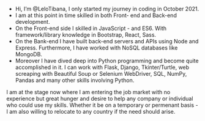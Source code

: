 - Hi, I’m @LeloTibana, I only started my journey in coding in October 2021.
- I am at this point in time skilled in both Front- end and Back-end development. 
- On the Front-end side I skilled in JavaScript - and ES6. With framework/library knowledge in Bootstrap, React, Sass.
- On the Bank-end I have built back-end servers and APIs using Node and Express. Furthermore, I have worked with NoSQL databases like MongoDB.
- Moreover I have dived deep into Python programming and become quite accomplished in it. I can work with Flask, Django, Tkinter/Turtle, web screaping with Beautiful Soup or Selenium WebDriver, SQL, NumPy, Pandas and many other skills involving Python. 


I am at the stage now where I am entering the job market with no experience but great hunger and desire to help any company or individual who could use my skills. Whether it be on a temporary or permenant basis - I am also willing to relocate to any country if the need should arise.
